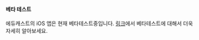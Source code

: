 #### 베타 테스트
에듀캐스트의 iOS 앱은 현재 베타테스트중입니다.
[링크](https://sites.google.com/view/educast-ios-beta-guide)에서 베타테스트에 대해서 더욱 자세히 알아보세요.
